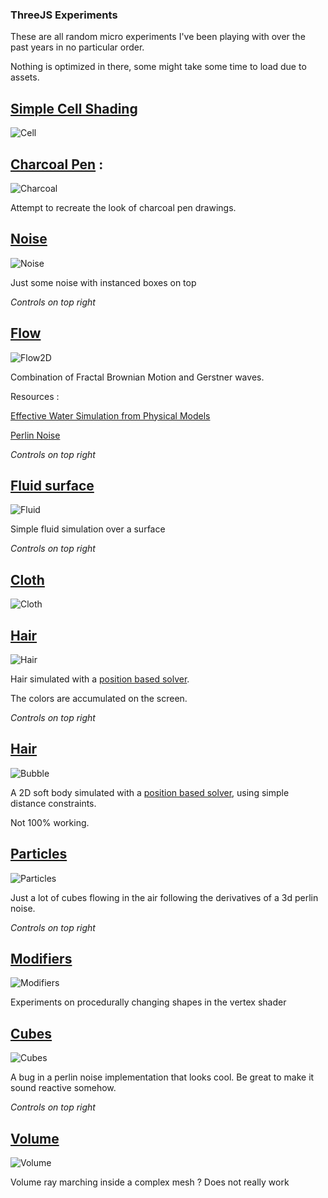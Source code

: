 
###  ThreeJS Experiments

These are all random micro experiments I've been playing with over the past years in no particular order.

Nothing is optimized in there, some might take some time to load due to assets.


## [Simple Cell Shading](Threejs/CellShading/CellShading.html)

![Cell](../Images/Threejs/Cell.PNG)

## [Charcoal Pen](Threejs/Charcoal/Index.html) : 

![Charcoal](../Images/Threejs/Charcoal.PNG)

Attempt to recreate the look of charcoal pen drawings.

## [Noise](Threejs/Flow2D/Index.html)

![Noise](../Images/Threejs/Noise.PNG)

Just some noise with instanced boxes on top

*Controls on top right*

## [Flow](Threejs/Flow/index.html)

![Flow2D](../Images/Threejs/Flow2D.PNG)

Combination of Fractal Brownian Motion and Gerstner waves.

Resources : 

[Effective Water Simulation from Physical Models](https://developer.nvidia.com/gpugems/gpugems/part-i-natural-effects/chapter-1-effective-water-simulation-physical-models)

[Perlin Noise](https://catlikecoding.com/unity/tutorials/noise/)

*Controls on top right*

## [Fluid surface](Threejs/Fluid/index.html)

![Fluid](../Images/Threejs/Fluid.PNG)

Simple fluid simulation over a surface

*Controls on top right*

## [Cloth](Threejs/Cloth/index.html)

![Cloth](../Images/Threejs/Cloth.PNG)

## [Hair](Threejs/Hair/Index.html)

![Hair](../Images/Threejs/Hair.PNG)

Hair simulated with a [position based solver](https://link.springer.com/referenceworkentry/10.1007%2F978-3-319-08234-9_92-1).

The colors are accumulated on the screen.

*Controls on top right*

## [Hair](Threejs/Bubbles/Index.html)

![Bubble](../Images/Threejs/Bubble.PNG)

A 2D soft body simulated with a [position based solver](https://link.springer.com/referenceworkentry/10.1007%2F978-3-319-08234-9_92-1), using simple distance constraints.

Not 100% working.

## [Particles](Threejs/Instances/Index.html)

![Particles](../Images/Threejs/Particles.PNG)

Just a lot of cubes flowing in the air following the derivatives of a 3d perlin noise.

*Controls on top right*

## [Modifiers](Threejs/Modifiers/index.html)

![Modifiers](../Images/Threejs/Modifiers.PNG)

Experiments on procedurally changing shapes in the vertex shader

## [Cubes](Threejs/Music/Index.html)

![Cubes](Images/Threejs/Cubes.PNG)

A bug in a perlin noise implementation that looks cool.
Be great to make it sound reactive somehow.

*Controls on top right*

## [Volume](Threejs/Volume/Index.html)

![Volume](Images/Threejs/Volume.PNG)

Volume ray marching inside a complex mesh ?  Does not really work
